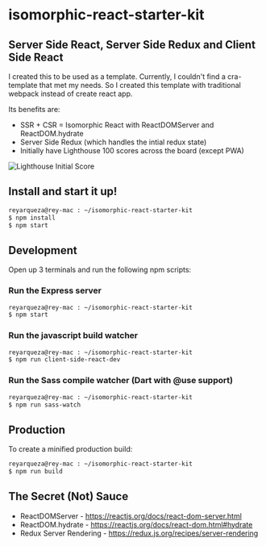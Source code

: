 # isomorphic-react-starter-kit

## Server Side React, Server Side Redux and Client Side React

I created this to be used as a template. Currently, I couldn't find a cra-template that met my
needs. So I created this template with traditional webpack instead of create react app.

Its benefits are:

- SSR + CSR = Isomorphic React with ReactDOMServer and ReactDOM.hydrate
- Server Side Redux (which handles the intial redux state)
- Initially have Lighthouse 100 scores across the board (except PWA)

![Lighthouse Initial Score](https://raw.githubusercontent.com/reyarqueza/isomorphic-react-starter-kit/main/public/images/lighthouse.webp?raw=true 'Lighthouse Initial Score')

## Install and start it up!

```bash
reyarqueza@rey-mac : ~/isomorphic-react-starter-kit
$ npm install
$ npm start
```

## Development

Open up 3 terminals and run the following npm scripts:

### Run the Express server

```bash
reyarqueza@rey-mac : ~/isomorphic-react-starter-kit
$ npm start
```

### Run the javascript build watcher

```bash
reyarqueza@rey-mac : ~/isomorphic-react-starter-kit
$ npm run client-side-react-dev
```

### Run the Sass compile watcher (Dart with @use support)

```bash
reyarqueza@rey-mac : ~/isomorphic-react-starter-kit
$ npm run sass-watch
```

## Production

To create a minified production build:

```bash
reyarqueza@rey-mac : ~/isomorphic-react-starter-kit
$ npm run build
```

## The Secret (Not) Sauce

- ReactDOMServer - https://reactjs.org/docs/react-dom-server.html
- ReactDOM.hydrate - https://reactjs.org/docs/react-dom.html#hydrate
- Redux Server Rendering - https://redux.js.org/recipes/server-rendering
